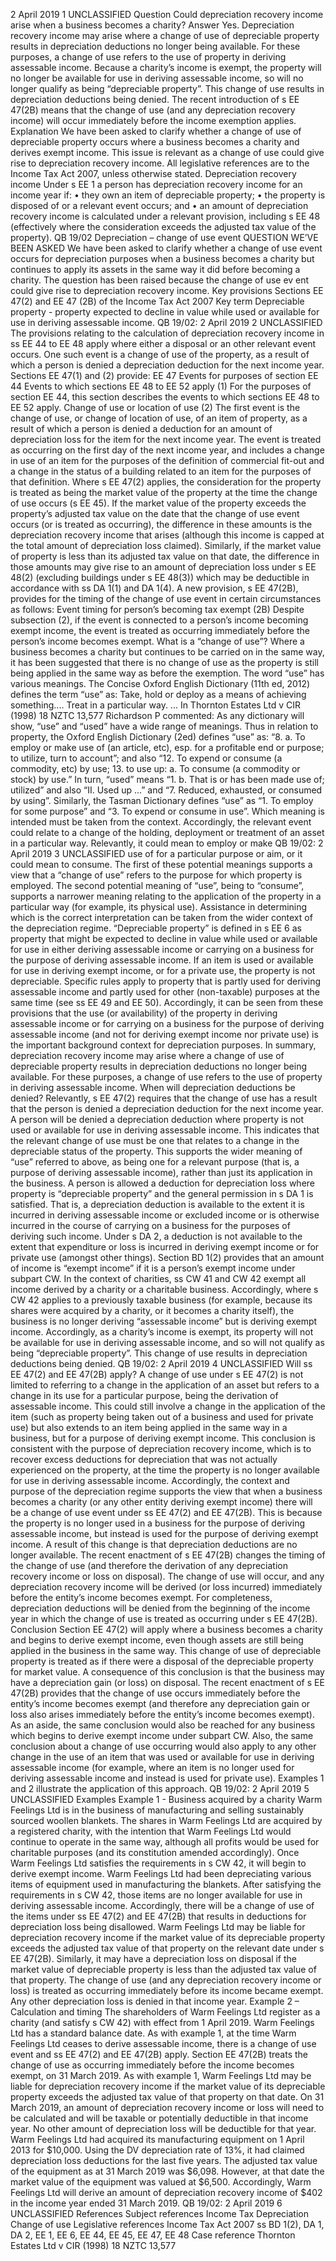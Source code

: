2 April 2019 1 UNCLASSIFIED Question Could depreciation recovery income arise when a business becomes a charity? Answer Yes. Depreciation recovery income may arise where a change of use of depreciable property results in depreciation deductions no longer being available. For these purposes, a change of use refers to the use of property in deriving assessable income. Because a charity’s income is exempt, the property will no longer be available for use in deriving assessable income, so will no longer qualify as being “depreciable property”. This change of use results in depreciation deductions being denied. The recent introduction of s EE 47(2B) means that the change of use (and any depreciation recovery income) will occur immediately before the income exemption applies. Explanation We have been asked to clarify whether a change of use of depreciable property occurs where a business becomes a charity and derives exempt income. This issue is relevant as a change of use could give rise to depreciation recovery income. All legislative references are to the Income Tax Act 2007, unless otherwise stated. Depreciation recovery income Under s EE 1 a person has depreciation recovery income for an income year if: • they own an item of depreciable property; • the property is disposed of or a relevant event occurs; and • an amount of depreciation recovery income is calculated under a relevant provision, including s EE 48 (effectively where the consideration exceeds the adjusted tax value of the property). QB 19/02 Depreciation – change of use event QUESTION WE’VE BEEN ASKED We have been asked to clarify whether a change of use event occurs for depreciation purposes when a business becomes a charity but continues to apply its assets in the same way it did before becoming a charity. The question has been raised because the change of use ev ent could give rise to depreciation recovery income. Key provisions Sections EE 47(2) and EE 47 (2B) of the Income Tax Act 2007 Key term Depreciable property - property expected to decline in value while used or available for use in deriving assessable income. QB 19/02: 2 April 2019 2 UNCLASSIFIED The provisions relating to the calculation of depreciation recovery income in ss EE 44 to EE 48 apply where either a disposal or an other relevant event occurs. One such event is a change of use of the property, as a result of which a person is denied a depreciation deduction for the next income year. Sections EE 47(1) and (2) provide: EE 47 Events for purposes of section EE 44 Events to which sections EE 48 to EE 52 apply (1) For the purposes of section EE 44, this section describes the events to which sections EE 48 to EE 52 apply. Change of use or location of use (2) The first event is the change of use, or change of location of use, of an item of property, as a result of which a person is denied a deduction for an amount of depreciation loss for the item for the next income year. The event is treated as occurring on the first day of the next income year, and includes a change in use of an item for the purposes of the definition of commercial fit-out and a change in the status of a building related to an item for the purposes of that definition. Where s EE 47(2) applies, the consideration for the property is treated as being the market value of the property at the time the change of use occurs (s EE 45). If the market value of the property exceeds the property’s adjusted tax value on the date that the change of use event occurs (or is treated as occurring), the difference in these amounts is the depreciation recovery income that arises (although this income is capped at the total amount of depreciation loss claimed). Similarly, if the market value of property is less than its adjusted tax value on that date, the difference in those amounts may give rise to an amount of depreciation loss under s EE 48(2) (excluding buildings under s EE 48(3)) which may be deductible in accordance with ss DA 1(1) and DA 1(4). A new provision, s EE 47(2B), provides for the timing of the change of use event in certain circumstances as follows: Event timing for person’s becoming tax exempt (2B) Despite subsection (2), if the event is connected to a person’s income becoming exempt income, the event is treated as occurring immediately before the person’s income becomes exempt. What is a “change of use”? Where a business becomes a charity but continues to be carried on in the same way, it has been suggested that there is no change of use as the property is still being applied in the same way as before the exemption. The word “use” has various meanings. The Concise Oxford English Dictionary (11th ed, 2012) defines the term “use” as: Take, hold or deploy as a means of achieving something.... Treat in a particular way. ... In Thornton Estates Ltd v CIR (1998) 18 NZTC 13,577 Richardson P commented: As any dictionary will show, “use” and “used” have a wide range of meanings. Thus in relation to property, the Oxford English Dictionary (2ed) defines “use” as: “8. a. To employ or make use of (an article, etc), esp. for a profitable end or purpose; to utilize, turn to account”; and also “12. To expend or consume (a commodity, etc) by use; 13. to use up: a. To consume (a commodity or stock) by use.” In turn, “used” means “1. b. That is or has been made use of; utilized” and also “II. Used up ...” and “7. Reduced, exhausted, or consumed by using”. Similarly, the Tasman Dictionary defines “use” as “1. To employ for some purpose” and “3. To expend or consume in use”. Which meaning is intended must be taken from the context. Accordingly, the relevant event could relate to a change of the holding, deployment or treatment of an asset in a particular way. Relevantly, it could mean to employ or make QB 19/02: 2 April 2019 3 UNCLASSIFIED use of for a particular purpose or aim, or it could mean to consume. The first of these potential meanings supports a view that a “change of use” refers to the purpose for which property is employed. The second potential meaning of “use”, being to “consume”, supports a narrower meaning relating to the application of the property in a particular way (for example, its physical use). Assistance in determining which is the correct interpretation can be taken from the wider context of the depreciation regime. “Depreciable property” is defined in s EE 6 as property that might be expected to decline in value while used or available for use in either deriving assessable income or carrying on a business for the purpose of deriving assessable income. If an item is used or available for use in deriving exempt income, or for a private use, the property is not depreciable. Specific rules apply to property that is partly used for deriving assessable income and partly used for other (non-taxable) purposes at the same time (see ss EE 49 and EE 50). Accordingly, it can be seen from these provisions that the use (or availability) of the property in deriving assessable income or for carrying on a business for the purpose of deriving assessable income (and not for deriving exempt income nor private use) is the important background context for depreciation purposes. In summary, depreciation recovery income may arise where a change of use of depreciable property results in depreciation deductions no longer being available. For these purposes, a change of use refers to the use of property in deriving assessable income. When will depreciation deductions be denied? Relevantly, s EE 47(2) requires that the change of use has a result that the person is denied a depreciation deduction for the next income year. A person will be denied a depreciation deduction where property is not used or available for use in deriving assessable income. This indicates that the relevant change of use must be one that relates to a change in the depreciable status of the property. This supports the wider meaning of “use” referred to above, as being one for a relevant purpose (that is, a purpose of deriving assessable income), rather than just its application in the business. A person is allowed a deduction for depreciation loss where property is “depreciable property” and the general permission in s DA 1 is satisfied. That is, a depreciation deduction is available to the extent it is incurred in deriving assessable income or excluded income or is otherwise incurred in the course of carrying on a business for the purposes of deriving such income. Under s DA 2, a deduction is not available to the extent that expenditure or loss is incurred in deriving exempt income or for private use (amongst other things). Section BD 1(2) provides that an amount of income is “exempt income” if it is a person’s exempt income under subpart CW. In the context of charities, ss CW 41 and CW 42 exempt all income derived by a charity or a charitable business. Accordingly, where s CW 42 applies to a previously taxable business (for example, because its shares were acquired by a charity, or it becomes a charity itself), the business is no longer deriving “assessable income” but is deriving exempt income. Accordingly, as a charity’s income is exempt, its property will not be available for use in deriving assessable income, and so will not qualify as being “depreciable property”. This change of use results in depreciation deductions being denied. QB 19/02: 2 April 2019 4 UNCLASSIFIED Will ss EE 47(2) and EE 47(2B) apply? A change of use under s EE 47(2) is not limited to referring to a change in the application of an asset but refers to a change in its use for a particular purpose, being the derivation of assessable income. This could still involve a change in the application of the item (such as property being taken out of a business and used for private use) but also extends to an item being applied in the same way in a business, but for a purpose of deriving exempt income. This conclusion is consistent with the purpose of depreciation recovery income, which is to recover excess deductions for depreciation that was not actually experienced on the property, at the time the property is no longer available for use in deriving assessable income. Accordingly, the context and purpose of the depreciation regime supports the view that when a business becomes a charity (or any other entity deriving exempt income) there will be a change of use event under ss EE 47(2) and EE 47(2B). This is because the property is no longer used in a business for the purpose of deriving assessable income, but instead is used for the purpose of deriving exempt income. A result of this change is that depreciation deductions are no longer available. The recent enactment of s EE 47(2B) changes the timing of the change of use (and therefore the derivation of any depreciation recovery income or loss on disposal). The change of use will occur, and any depreciation recovery income will be derived (or loss incurred) immediately before the entity’s income becomes exempt. For completeness, depreciation deductions will be denied from the beginning of the income year in which the change of use is treated as occurring under s EE 47(2B). Conclusion Section EE 47(2) will apply where a business becomes a charity and begins to derive exempt income, even though assets are still being applied in the business in the same way. This change of use of depreciable property is treated as if there were a disposal of the depreciable property for market value. A consequence of this conclusion is that the business may have a depreciation gain (or loss) on disposal. The recent enactment of s EE 47(2B) provides that the change of use occurs immediately before the entity’s income becomes exempt (and therefore any depreciation gain or loss also arises immediately before the entity’s income becomes exempt). As an aside, the same conclusion would also be reached for any business which begins to derive exempt income under subpart CW. Also, the same conclusion about a change of use occurring would also apply to any other change in the use of an item that was used or available for use in deriving assessable income (for example, where an item is no longer used for deriving assessable income and instead is used for private use). Examples 1 and 2 illustrate the application of this approach. QB 19/02: 2 April 2019 5 UNCLASSIFIED Examples Example 1 - Business acquired by a charity Warm Feelings Ltd is in the business of manufacturing and selling sustainably sourced woollen blankets. The shares in Warm Feelings Ltd are acquired by a registered charity, with the intention that Warm Feelings Ltd would continue to operate in the same way, although all profits would be used for charitable purposes (and its constitution amended accordingly). Once Warm Feelings Ltd satisfies the requirements in s CW 42, it will begin to derive exempt income. Warm Feelings Ltd had been depreciating various items of equipment used in manufacturing the blankets. After satisfying the requirements in s CW 42, those items are no longer available for use in deriving assessable income. Accordingly, there will be a change of use of the items under ss EE 47(2) and EE 47(2B) that results in deductions for depreciation loss being disallowed. Warm Feelings Ltd may be liable for depreciation recovery income if the market value of its depreciable property exceeds the adjusted tax value of that property on the relevant date under s EE 47(2B). Similarly, it may have a depreciation loss on disposal if the market value of depreciable property is less than the adjusted tax value of that property. The change of use (and any depreciation recovery income or loss) is treated as occurring immediately before its income became exempt. Any other depreciation loss is denied in that income year. Example 2 – Calculation and timing The shareholders of Warm Feelings Ltd register as a charity (and satisfy s CW 42) with effect from 1 April 2019. Warm Feelings Ltd has a standard balance date. As with example 1, at the time Warm Feelings Ltd ceases to derive assessable income, there is a change of use event and ss EE 47(2) and EE 47(2B) apply. Section EE 47(2B) treats the change of use as occurring immediately before the income becomes exempt, on 31 March 2019. As with example 1, Warm Feelings Ltd may be liable for depreciation recovery income if the market value of its depreciable property exceeds the adjusted tax value of that property on that date. On 31 March 2019, an amount of depreciation recovery income or loss will need to be calculated and will be taxable or potentially deductible in that income year. No other amount of depreciation loss will be deductible for that year. Warm Feelings Ltd had acquired its manufacturing equipment on 1 April 2013 for $10,000. Using the DV depreciation rate of 13%, it had claimed depreciation loss deductions for the last five years. The adjusted tax value of the equipment as at 31 March 2019 was $6,098. However, at that date the market value of the equipment was valued at $6,500. Accordingly, Warm Feelings Ltd will derive an amount of depreciation recovery income of $402 in the income year ended 31 March 2019. QB 19/02: 2 April 2019 6 UNCLASSIFIED References Subject references Income Tax Depreciation Change of use Legislative references Income Tax Act 2007 ss BD 1(2), DA 1, DA 2, EE 1, EE 6, EE 44, EE 45, EE 47, EE 48 Case reference Thornton Estates Ltd v CIR (1998) 18 NZTC 13,577